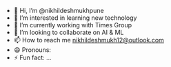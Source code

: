 - 👋 Hi, I’m @nikhildeshmukhpune
- 👀 I’m interested in learning new technology
- 🌱 I’m currently working with Times Group
- 💞️ I’m looking to collaborate on AI & ML
- 📫 How to reach me nikhildeshmukh12@outlook.com
- 😄 Pronouns:
- ⚡ Fun fact: ...

<!---
nikhildeshmukhpune/nikhildeshmukhpune is a ✨ special ✨ repository because its `README.md` (this file) appears on your GitHub profile.
You can click the Preview link to take a look at your changes.
--->
